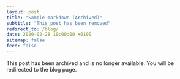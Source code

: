 ```yaml
---
layout: post
title: "Sample markdown (Archived)"
subtitle: "This post has been removed"
redirect_to: /blog/
date: 2020-02-28 10:00:00 +0100
sitemap: false
feed: false
---
```


This post has been archived and is no longer available. You will be redirected to the blog page.
